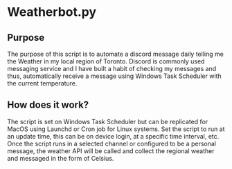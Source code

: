 # Weatherbot.py

## Purpose
The purpose of this script is to automate a discord message daily telling me the Weather in my local region of Toronto. Discord is commonly used messaging service and I have built a habit of checking my messages and thus, automatically receive a message using Windows Task Scheduler with the current temperature.

## How does it work?
The script is set on Windows Task Scheduler but can be replicated for MacOS using Launchd or Cron job for Linux systems. Set the script to run at an update time, this can be on device login, at a specific time interval, etc. 
Once the script runs in a selected channel or configured to be a personal message, the weather API will be called and collect the regional weather and messaged in the form of Celsius. 
